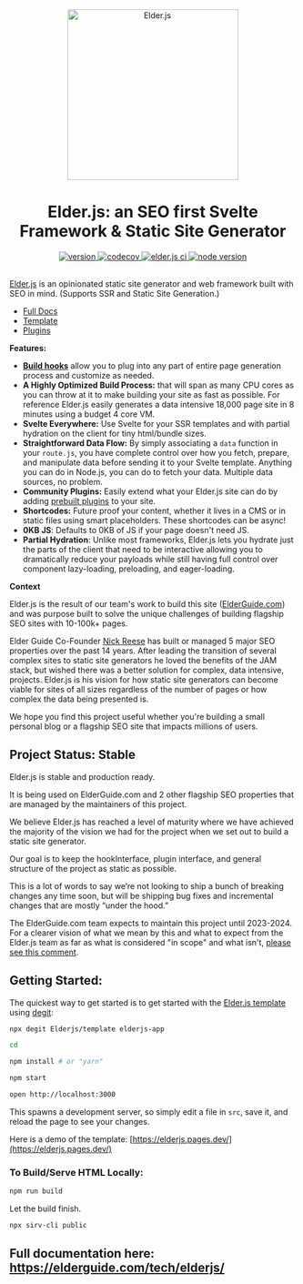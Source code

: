 <div align="center">
  <img src="https://github.com/elderjs/elderjs/raw/master/elderjs.png" alt="Elder.js" width="300" />
</div>

<h1 align="center">Elder.js: an SEO first Svelte Framework & Static Site Generator</h1>

<div align="center">
  <a href="https://npmjs.org/package/@elderjs/elderjs">
    <img src="https://badgen.net/npm/v/@elderjs/elderjs" alt="version" />
  </a>
  <a href="https://codecov.io/gh/elderjs/elderjs">
    <img src="https://badgen.net/codecov/c/github/elderjs/elderjs" alt="codecov" />
  </a> 
  <a href="https://github.com/elderjs/elderjs/actions?query=workflow%3A%22Elder.js+CI%22">
    <img src="https://github.com/Elderjs/elderjs/workflows/Elder.js%20CI/badge.svg" alt="elder.js ci" />
  </a>
  <a href="https://github.com/Elderjs/elderjs">
    <img src="https://img.shields.io/badge/dynamic/json?color=brightgreen&label=Node&query=engines.node&url=https%3A%2F%2Fraw.githubusercontent.com%2Felderjs%2Felderjs%2Fmaster%2Fpackage.json" alt="node version" />
  </a>
</div>

<br />

[Elder.js](https://elderguide.com/tech/elderjs/) is an opinionated static site generator and web framework built with SEO in mind. (Supports SSR and Static Site Generation.)

- [Full Docs](https://elderguide.com/tech/elderjs/)
- [Template](https://github.com/Elderjs/template)
- [Plugins](https://github.com/Elderjs/plugins)

**Features:**

- [**Build hooks**](https://elderguide.com/tech/elderjs/#hooks-how-to-customize-elderjs) allow you to plug into any part of entire page generation process and customize as needed.
- **A Highly Optimized Build Process:** that will span as many CPU cores as you can throw at it to make building your site as fast as possible. For reference Elder.js easily generates a data intensive 18,000 page site in 8 minutes using a budget 4 core VM.
- **Svelte Everywhere:** Use Svelte for your SSR templates and with partial hydration on the client for tiny html/bundle sizes.
- **Straightforward Data Flow:** By simply associating a `data` function in your `route.js`, you have complete control over how you fetch, prepare, and manipulate data before sending it to your Svelte template. Anything you can do in Node.js, you can do to fetch your data. Multiple data sources, no problem.
- **Community Plugins:** Easily extend what your Elder.js site can do by adding [prebuilt plugins](https://github.com/Elderjs/plugins) to your site.
- **Shortcodes:** Future proof your content, whether it lives in a CMS or in static files using smart placeholders. These shortcodes can be async!
- **0KB JS**: Defaults to 0KB of JS if your page doesn't need JS.
- **Partial Hydration**: Unlike most frameworks, Elder.js lets you hydrate just the parts of the client that need to be interactive allowing you to dramatically reduce your payloads while still having full control over component lazy-loading, preloading, and eager-loading.

**Context**

Elder.js is the result of our team's work to build this site ([ElderGuide.com](https://elderguide.com)) and was purpose built to solve the unique challenges of building flagship SEO sites with 10-100k+ pages.

Elder Guide Co-Founder [Nick Reese](https://nicholasreese.com) has built or managed 5 major SEO properties over the past 14 years. After leading the transition of several complex sites to static site generators he loved the benefits of the JAM stack, but wished there was a better solution for complex, data intensive, projects. Elder.js is his vision for how static site generators can become viable for sites of all sizes regardless of the number of pages or how complex the data being presented is.

We hope you find this project useful whether you're building a small personal blog or a flagship SEO site that impacts millions of users.

## Project Status: Stable

Elder.js is stable and production ready.

It is being used on ElderGuide.com and 2 other flagship SEO properties that are managed by the maintainers of this project.

We believe Elder.js has reached a level of maturity where we have achieved the majority of the vision we had for the project when we set out to build a static site generator.

Our goal is to keep the hookInterface, plugin interface, and general structure of the project as static as possible.

This is a lot of words to say we’re not looking to ship a bunch of breaking changes any time soon, but will be shipping bug fixes and incremental changes that are mostly “under the hood.”

The ElderGuide.com team expects to maintain this project until 2023-2024. For a clearer vision of what we mean by this and what to expect from the Elder.js team as far as what is considered "in scope" and what isn't, [please see this comment](https://github.com/Elderjs/elderjs/issues/31#issuecomment-690694857).

## Getting Started:

The quickest way to get started is to get started with the [Elder.js template](https://github.com/Elderjs/template) using [degit](https://github.com/Rich-Harris/degit):

```sh
npx degit Elderjs/template elderjs-app

cd

npm install # or "yarn"

npm start

open http://localhost:3000
```

This spawns a development server, so simply edit a file in `src`, save it, and reload the page to see your changes.

Here is a demo of the template: [https://elderjs.pages.dev/](https://elderjs.pages.dev/)

### To Build/Serve HTML Locally:

```bash
npm run build
```

Let the build finish.

```bash
npx sirv-cli public
```

## Full documentation here: https://elderguide.com/tech/elderjs/
